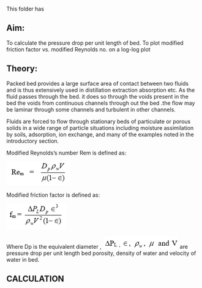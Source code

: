 This folder has

## Aim:
To calculate the pressure drop per unit length of bed. To plot modified friction factor vs. modified Reynolds no. on a log-log plot

## Theory:
Packed bed provides a large surface area of contact between two fluids and is thus extensively used in distillation extraction absorption etc. As the fluid passes through the bed. it does so through the voids present in the bed the voids from continuous channels through out the bed .the flow may be laminar through some channels and turbulent in other channels.

Fluids are forced to flow through stationary beds of particulate or porous solids in a wide range of particle situations including moisture assimilation by soils, adsorption, ion exchange, and many of the examples noted in the introductory section.

Modified Reynolds’s number Rem is defined as:

<img src="images/pic1.png" />

Modified friction factor is defined as:

<img src="images/pic2.png" />



Where Dp is the equivalent diameter , <img src="./images/pic-3.png" /> are pressure drop per unit length bed porosity, density of water and velocity of water in bed.


## CALCULATION

